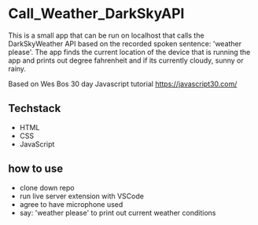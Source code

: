 # Call_Weather_DarkSkyAPI

This is a small app that can be run on localhost that calls the DarkSkyWeather API based on the recorded spoken sentence: 'weather please'.
The app finds the current location of the device that is running the app and prints out degree fahrenheit and if its currently cloudy, sunny or rainy.

Based on Wes Bos 30 day Javascript tutorial https://javascript30.com/

## Techstack

- HTML
- CSS
- JavaScript

## how to use
- clone down repo
- run live server extension with VSCode
- agree to have microphone used
- say: 'weather please' to print out current weather conditions
